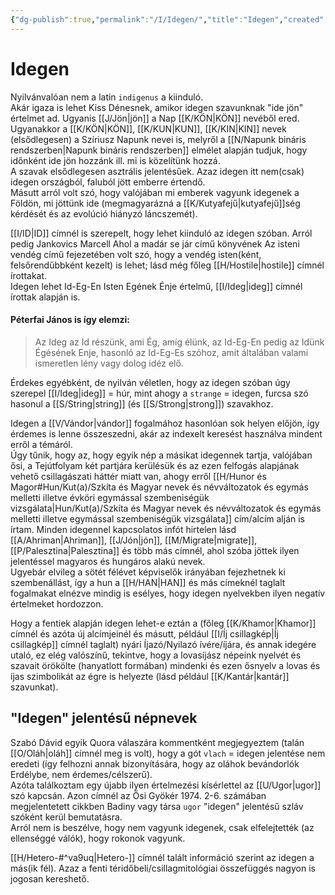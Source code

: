 ```yaml
---
{"dg-publish":true,"permalink":"/I/Idegen/","title":"Idegen","created":"2023-10-20T10:02","updated":"2024-10-25T21:54"}
---
```



# Idegen

Nyilvánvalóan nem a latin `indigenus` a kiinduló.  
Akár igaza is lehet Kiss Dénesnek, amikor idegen szavunknak "ide jön" értelmet ad. Ugyanis [[J/Jön\|jön]] a Nap [[K/KÖN\|KÖN]] nevéből ered. Ugyanakkor a [[K/KÖN\|KÖN]], [[K/KUN\|KUN]], [[K/KIN\|KIN]] nevek (elsődlegesen) a Szíriusz Napunk nevei is, melyről a [[N/Napunk bináris rendszerben\|Napunk bináris rendszerben]] elmélet alapján tudjuk, hogy időnként ide jön hozzánk ill. mi is közelítünk hozzá.  
A szavak elsődlegesen asztrális jelentésűek. Azaz idegen itt nem(csak) idegen országból, faluból jött emberre értendő.  
Másutt arról volt szó, hogy valójában mi emberek vagyunk idegenek a Földön, mi jöttünk ide (megmagyarázná a [[K/Kutyafejű\|kutyafejű]]ség kérdését és az evolúció hiányzó láncszemét).  

[[I/ID\|ID]] címnél is szerepelt, hogy lehet kiinduló az idegen szóban. Arról pedig Jankovics Marcell Ahol a madár se jár című könyvének Az isteni vendég című fejezetében volt szó, hogy a vendég isten(ként, felsőrendűbbként kezelt) is lehet; lásd még főleg [[H/Hostile\|hostile]] címnél írottakat.  
Idegen lehet Id-Eg-En Isten Egének Énje értelmű, [[I/Ideg\|ideg]] címnél írottak alapján is.  

#### Péterfai János is így elemzi:  

> Az Ideg az Id részünk, ami Ég, amíg élünk, az Id-Eg-En pedig az Idünk Égésének Enje, hasonló az Id-Eg-Es szóhoz, amit általában valami ismeretlen lény vagy dolog idéz elő.  

Érdekes egyébként, de nyilván véletlen, hogy az idegen szóban úgy szerepel [[I/Ideg\|ideg]] = húr, mint ahogy a `strange` = idegen, furcsa szó hasonul a [[S/String\|string]] (és [[S/Strong\|strong]]) szavakhoz.  

Idegen a [[V/Vándor\|vándor]] fogalmához hasonlóan sok helyen előjön, így érdemes is lenne összeszedni, akár az indexelt keresést használva mindent erről a témáról.  
Úgy tűnik, hogy az, hogy egyik nép a másikat idegennek tartja, valójában ősi, a Tejútfolyam két partjára kerülésük és az ezen felfogás alapjának vehető csillagászati háttér miatt van, ahogy erről [[H/Hunor és Magor#Hun/Kut(a)/Szkíta és Magyar nevek és névváltozatok és egymás melletti illetve évköri egymással szembeniségük vizsgálata\|Hun/Kut(a)/Szkíta és Magyar nevek és névváltozatok és egymás melletti illetve egymással szembeniségük vizsgálata]] cím/alcím alján is írtam. Minden idegennel kapcsolatos infót hirtelen lásd [[A/Ahriman\|Ahriman]], [[J/Jón\|jón]], [[M/Migrate\|migrate]], [[P/Palesztina\|Palesztina]] és több más címnél, ahol szóba jöttek ilyen jelentéssel magyaros és hungáros alakú nevek.  
Ugyebár elvileg a sötét félévet képviselők irányában fejezhetnek ki szembenállást, így a hun a [[H/HAN\|HAN]] és más címeknél taglalt fogalmakat elnézve mindig is esélyes, hogy idegen nyelvekben ilyen negatív értelmeket hordozzon.  

Hogy a fentiek alapján idegen lehet-e eztán a (főleg [[K/Khamor\|Khamor]] címnél és azóta új alcímjeinél és másutt, például [[I/Íj csillagkép\|Íj csillagkép]] címnél taglalt) nyári Íjazó/Nyilazó ívére/íjára, és annak idegére utaló, ez elég valószínű, tekintve, hogy a lovasíjász népeink nyelvét és szavait örökölte (hanyatlott formában) mindenki és ezen ősnyelv a lovas és íjas szimbolikát az égre is helyezte (lásd például [[K/Kantár\|kantár]] szavunkat).  

## "Idegen" jelentésű népnevek

Szabó Dávid egyik Quora válaszára kommentként megjegyeztem (talán [[O/Oláh\|oláh]] címnél meg is volt), hogy a gót `vlach` = idegen jelentése nem eredeti (így felhozni annak bizonyítására, hogy az oláhok bevándorlók Erdélybe, nem érdemes/célszerű).  
Azóta találkoztam egy újabb ilyen értelmezési kísérlettel az [[U/Ugor\|ugor]] szó kapcsán. Azon címnél az Ősi Gyökér 1974. 2-6. számában megjelentetett cikkben Badiny vagy társa `ugor` "idegen" jelentésű szláv szóként kerül bemutatásra.   
Arról nem is beszélve, hogy nem vagyunk idegenek, csak elfelejtették (az ellenséggé válók), hogy rokonok vagyunk.  

[[H/Hetero-#^va9uq\|Hetero-]] címnél talált információ szerint az idegen a más(ik fél). Azaz a fenti téridőbeli/csillagmitológiai összefüggés nagyon is jogosan kereshető.  